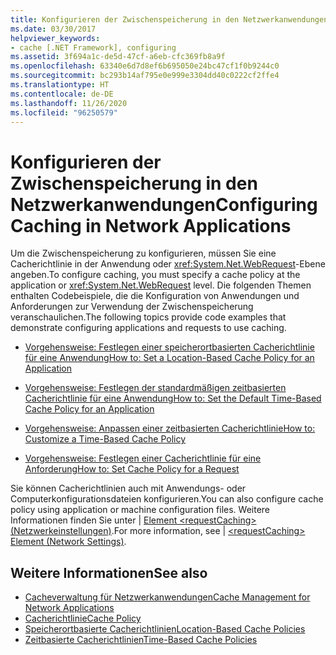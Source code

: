 ```yaml
---
title: Konfigurieren der Zwischenspeicherung in den Netzwerkanwendungen
ms.date: 03/30/2017
helpviewer_keywords:
- cache [.NET Framework], configuring
ms.assetid: 3f694a1c-de5d-47cf-a6eb-cfc369fb8a9f
ms.openlocfilehash: 63340e6d7d8ef6b695050e24bc47cf1f0b9244c0
ms.sourcegitcommit: bc293b14af795e0e999e3304dd40c0222cf2ffe4
ms.translationtype: HT
ms.contentlocale: de-DE
ms.lasthandoff: 11/26/2020
ms.locfileid: "96250579"
---
```

# <a name="configuring-caching-in-network-applications"></a><span data-ttu-id="1591e-102">Konfigurieren der Zwischenspeicherung in den Netzwerkanwendungen</span><span class="sxs-lookup"><span data-stu-id="1591e-102">Configuring Caching in Network Applications</span></span>

<span data-ttu-id="1591e-103">Um die Zwischenspeicherung zu konfigurieren, müssen Sie eine Cacherichtlinie in der Anwendung oder <xref:System.Net.WebRequest>-Ebene angeben.</span><span class="sxs-lookup"><span data-stu-id="1591e-103">To configure caching, you must specify a cache policy at the application or <xref:System.Net.WebRequest> level.</span></span> <span data-ttu-id="1591e-104">Die folgenden Themen enthalten Codebeispiele, die die Konfiguration von Anwendungen und Anforderungen zur Verwendung der Zwischenspeicherung veranschaulichen.</span><span class="sxs-lookup"><span data-stu-id="1591e-104">The following topics provide code examples that demonstrate configuring applications and requests to use caching.</span></span>  
  
- [<span data-ttu-id="1591e-105">Vorgehensweise: Festlegen einer speicherortbasierten Cacherichtlinie für eine Anwendung</span><span class="sxs-lookup"><span data-stu-id="1591e-105">How to: Set a Location-Based Cache Policy for an Application</span></span>](how-to-set-a-location-based-cache-policy-for-an-application.md)  
  
- [<span data-ttu-id="1591e-106">Vorgehensweise: Festlegen der standardmäßigen zeitbasierten Cacherichtlinie für eine Anwendung</span><span class="sxs-lookup"><span data-stu-id="1591e-106">How to: Set the Default Time-Based Cache Policy for an Application</span></span>](how-to-set-the-default-time-based-cache-policy-for-an-application.md)  
  
- [<span data-ttu-id="1591e-107">Vorgehensweise: Anpassen einer zeitbasierten Cacherichtlinie</span><span class="sxs-lookup"><span data-stu-id="1591e-107">How to: Customize a Time-Based Cache Policy</span></span>](how-to-customize-a-time-based-cache-policy.md)  
  
- [<span data-ttu-id="1591e-108">Vorgehensweise: Festlegen einer Cacherichtlinie für eine Anforderung</span><span class="sxs-lookup"><span data-stu-id="1591e-108">How to: Set Cache Policy for a Request</span></span>](how-to-set-cache-policy-for-a-request.md)  
  
 <span data-ttu-id="1591e-109">Sie können Cacherichtlinien auch mit Anwendungs- oder Computerkonfigurationsdateien konfigurieren.</span><span class="sxs-lookup"><span data-stu-id="1591e-109">You can also configure cache policy using application or machine configuration files.</span></span> <span data-ttu-id="1591e-110">Weitere Informationen finden Sie unter &#124; [Element \<requestCaching> (Netzwerkeinstellungen)](../configure-apps/file-schema/network/requestcaching-element-network-settings.md).</span><span class="sxs-lookup"><span data-stu-id="1591e-110">For more information, see &#124; [\<requestCaching> Element (Network Settings)](../configure-apps/file-schema/network/requestcaching-element-network-settings.md).</span></span>  
  
## <a name="see-also"></a><span data-ttu-id="1591e-111">Weitere Informationen</span><span class="sxs-lookup"><span data-stu-id="1591e-111">See also</span></span>

- [<span data-ttu-id="1591e-112">Cacheverwaltung für Netzwerkanwendungen</span><span class="sxs-lookup"><span data-stu-id="1591e-112">Cache Management for Network Applications</span></span>](cache-management-for-network-applications.md)
- [<span data-ttu-id="1591e-113">Cacherichtlinie</span><span class="sxs-lookup"><span data-stu-id="1591e-113">Cache Policy</span></span>](cache-policy.md)
- [<span data-ttu-id="1591e-114">Speicherortbasierte Cacherichtlinien</span><span class="sxs-lookup"><span data-stu-id="1591e-114">Location-Based Cache Policies</span></span>](location-based-cache-policies.md)
- [<span data-ttu-id="1591e-115">Zeitbasierte Cacherichtlinien</span><span class="sxs-lookup"><span data-stu-id="1591e-115">Time-Based Cache Policies</span></span>](time-based-cache-policies.md)
